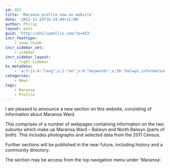 ```yaml
---
id: 453
title: 'Maranoa profile now on website'
date: '2012-11-24T16:24:44+11:00'
author: Philip
layout: post
guid: 'http://philipmallis.com/?p=453'
incr_feattype:
    - show_thumb
incr_sidebar_set:
    - sidebar
incr_sidebar_layout:
    - right-sidebar
ks_metadata:
    - 'a:7:{s:4:"lang";s:2:"en";s:8:"keywords";s:39:"balwyn,information,maranoa,section,ward";s:19:"keywords_autoupdate";s:1:"1";s:11:"description";s:153:"Balwyn and North Balwyn (parts of both). This includes photographs and selected data from the 2011 Census. Further sections will be published in the near";s:22:"description_autoupdate";s:1:"1";s:5:"title";s:0:"";s:6:"robots";s:12:"index,follow";}'
categories:
    - News
tags:
    - Maranoa
    - Profile
---
```


I am pleased to announce a new section on this website, consisting of information about Maranoa Ward.

This comprises of a number of webpages containing information on the two suburbs which make up Maranoa Ward – Balwyn and North Balwyn (parts of both). This includes photographs and selected data from the 2011 Census.

Further sections will be published in the near future, including history and a community directory.

The section may be access from the top navigation menu under ‘Maranoa’.